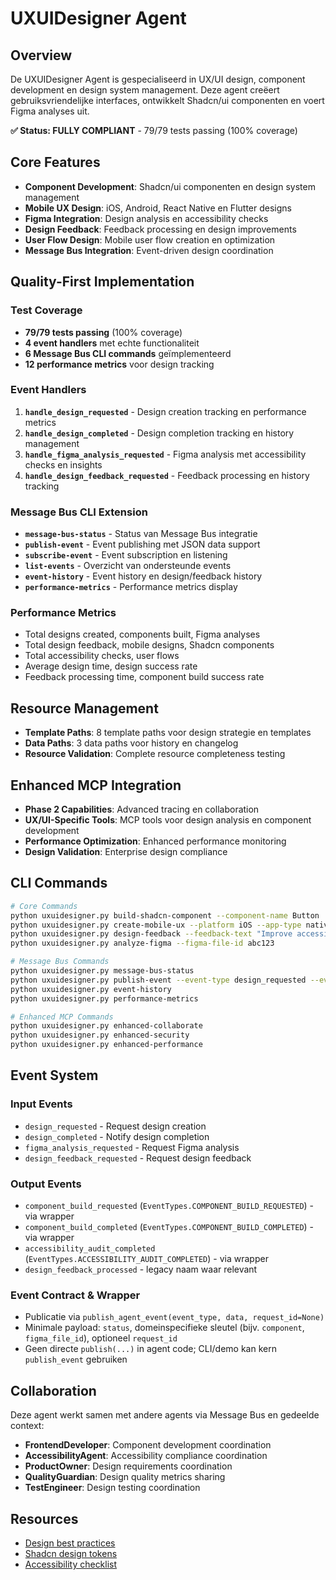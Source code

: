 # UXUIDesigner Agent

## Overview
De UXUIDesigner Agent is gespecialiseerd in UX/UI design, component development en design system management. Deze agent creëert gebruiksvriendelijke interfaces, ontwikkelt Shadcn/ui componenten en voert Figma analyses uit.

**✅ Status: FULLY COMPLIANT** - 79/79 tests passing (100% coverage)

## Core Features
- **Component Development**: Shadcn/ui componenten en design system management
- **Mobile UX Design**: iOS, Android, React Native en Flutter designs
- **Figma Integration**: Design analysis en accessibility checks
- **Design Feedback**: Feedback processing en design improvements
- **User Flow Design**: Mobile user flow creation en optimization
- **Message Bus Integration**: Event-driven design coordination

## Quality-First Implementation

### Test Coverage
- **79/79 tests passing** (100% coverage)
- **4 event handlers** met echte functionaliteit
- **6 Message Bus CLI commands** geïmplementeerd
- **12 performance metrics** voor design tracking

### Event Handlers
1. **`handle_design_requested`** - Design creation tracking en performance metrics
2. **`handle_design_completed`** - Design completion tracking en history management
3. **`handle_figma_analysis_requested`** - Figma analysis met accessibility checks en insights
4. **`handle_design_feedback_requested`** - Feedback processing en history tracking

### Message Bus CLI Extension
- **`message-bus-status`** - Status van Message Bus integratie
- **`publish-event`** - Event publishing met JSON data support
- **`subscribe-event`** - Event subscription en listening
- **`list-events`** - Overzicht van ondersteunde events
- **`event-history`** - Event history en design/feedback history
- **`performance-metrics`** - Performance metrics display

### Performance Metrics
- Total designs created, components built, Figma analyses
- Total design feedback, mobile designs, Shadcn components
- Total accessibility checks, user flows
- Average design time, design success rate
- Feedback processing time, component build success rate

## Resource Management
- **Template Paths**: 8 template paths voor design strategie en templates
- **Data Paths**: 3 data paths voor history en changelog
- **Resource Validation**: Complete resource completeness testing

## Enhanced MCP Integration
- **Phase 2 Capabilities**: Advanced tracing en collaboration
- **UX/UI-Specific Tools**: MCP tools voor design analysis en component development
- **Performance Optimization**: Enhanced performance monitoring
- **Design Validation**: Enterprise design compliance

## CLI Commands
```bash
# Core Commands
python uxuidesigner.py build-shadcn-component --component-name Button
python uxuidesigner.py create-mobile-ux --platform iOS --app-type native
python uxuidesigner.py design-feedback --feedback-text "Improve accessibility"
python uxuidesigner.py analyze-figma --figma-file-id abc123

# Message Bus Commands
python uxuidesigner.py message-bus-status
python uxuidesigner.py publish-event --event-type design_requested --event-data '{"design_type": "component"}'
python uxuidesigner.py event-history
python uxuidesigner.py performance-metrics

# Enhanced MCP Commands
python uxuidesigner.py enhanced-collaborate
python uxuidesigner.py enhanced-security
python uxuidesigner.py enhanced-performance
```

## Event System
### Input Events
- `design_requested` - Request design creation
- `design_completed` - Notify design completion
- `figma_analysis_requested` - Request Figma analysis
- `design_feedback_requested` - Request design feedback

### Output Events
- `component_build_requested` (`EventTypes.COMPONENT_BUILD_REQUESTED`) - via wrapper
- `component_build_completed` (`EventTypes.COMPONENT_BUILD_COMPLETED`) - via wrapper
- `accessibility_audit_completed` (`EventTypes.ACCESSIBILITY_AUDIT_COMPLETED`) - via wrapper
- `design_feedback_processed` - legacy naam waar relevant

### Event Contract & Wrapper
- Publicatie via `publish_agent_event(event_type, data, request_id=None)`
- Minimale payload: `status`, domeinspecifieke sleutel (bijv. `component`, `figma_file_id`), optioneel `request_id`
- Geen directe `publish(...)` in agent code; CLI/demo kan kern `publish_event` gebruiken

## Collaboration
Deze agent werkt samen met andere agents via Message Bus en gedeelde context:
- **FrontendDeveloper**: Component development coordination
- **AccessibilityAgent**: Accessibility compliance coordination
- **ProductOwner**: Design requirements coordination
- **QualityGuardian**: Design quality metrics sharing
- **TestEngineer**: Design testing coordination

## Resources
- [Design best practices](../../resources/templates/uxuidesigner/best-practices.md)
- [Shadcn design tokens](../../resources/templates/uxuidesigner/shadcn-design-tokens.md)
- [Accessibility checklist](../../resources/templates/uxuidesigner/accessibility-checklist.md)

